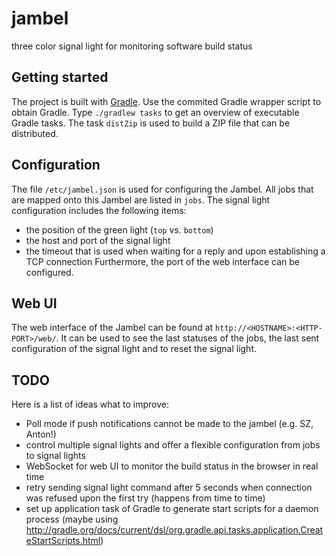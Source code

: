jambel
======

three color signal light for monitoring software build status


Getting started
---------------
The project is built with [Gradle](http://www.gradle.org/). Use the commited Gradle wrapper script to obtain Gradle. Type `./gradlew tasks` to get an overview of executable Gradle tasks. The task `distZip` is used to build a ZIP file that can be distributed.


Configuration
-------------
The file `/etc/jambel.json` is used for configuring the Jambel. All jobs that are mapped onto this Jambel are listed in `jobs`. The signal light configuration includes the following items:
- the position of the green light (`top` vs. `bottom`)
- the host and port of the signal light
- the timeout that is used when waiting for a reply and upon establishing a TCP connection
Furthermore, the port of the web interface can be configured.

Web UI
------
The web interface of the Jambel can be found at `http://<HOSTNAME>:<HTTP-PORT>/web/`. It can be used to see the last statuses of the jobs, the last sent configuration of the signal light and to reset the signal light.


TODO
----
Here is a list of ideas what to improve:
- Poll mode if push notifications cannot be made to the jambel (e.g. SZ, Anton!)
- control multiple signal lights and offer a flexible configuration from jobs to signal lights
- WebSocket for web UI to monitor the build status in the browser in real time
- retry sending signal light command after 5 seconds when connection was refused upon the first try (happens from time to time)
- set up application task of Gradle to generate start scripts for a daemon process (maybe using http://gradle.org/docs/current/dsl/org.gradle.api.tasks.application.CreateStartScripts.html)
